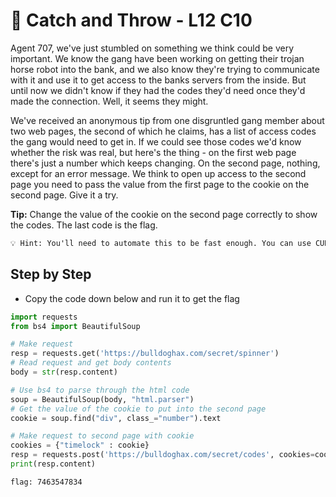 # 🏉 Catch and Throw - L12 C10

Agent 707, we've just stumbled on something we think could be very important. We know the gang have been working on getting their trojan horse robot into the bank, and we also know they're trying to communicate with it and use it to get access to the banks servers from the inside. But until now we didn't know if they had the codes they'd need once they'd made the connection. Well, it seems they might.

We've received an anonymous tip from one disgruntled gang member about two web pages, the second of which he claims, has a list of access codes the gang would need to get in. If we could see those codes we'd know whether the risk was real, but here's the thing - on the first web page there's just a number which keeps changing. On the second page, nothing, except for an error message. We think to open up access to the second page you need to pass the value from the first page to the cookie on the second page. Give it a try.

**Tip:** Change the value of the cookie on the second page correctly to show the codes. The last code is the flag.

```txt
💡 Hint: You'll need to automate this to be fast enough. You can use CURL to send cookie values.
```

## Step by Step

- Copy the code down below and run it to get the flag

```python
import requests
from bs4 import BeautifulSoup

# Make request
resp = requests.get('https://bulldoghax.com/secret/spinner')
# Read request and get body contents
body = str(resp.content)

# Use bs4 to parse through the html code
soup = BeautifulSoup(body, "html.parser")
# Get the value of the cookie to put into the second page
cookie = soup.find("div", class_="number").text

# Make request to second page with cookie
cookies = {"timelock" : cookie}
resp = requests.post('https://bulldoghax.com/secret/codes', cookies=cookies)
print(resp.content)
```

`flag: 7463547834`
